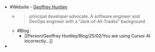 - #Website - [Geoffrey Huntley](https://ghuntley.com/)
	- > principal developer advocate. A software engineer and DevOps engineer with a "Jack-of-All-Trades" background
	- #Blog
		- [[Person/Geoffrey Huntley/Blog/25/02/You are using Cursor AI incorrectly...]]
-